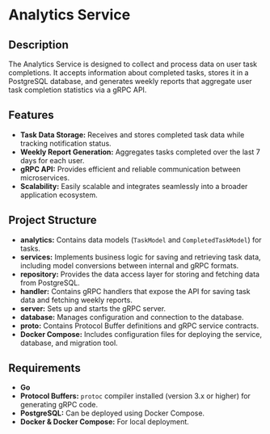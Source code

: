 # Analytics Service

## Description
The Analytics Service is designed to collect and process data on user task completions. It accepts information about completed tasks, stores it in a PostgreSQL database, and generates weekly reports that aggregate user task completion statistics via a gRPC API.

## Features
- **Task Data Storage:** Receives and stores completed task data while tracking notification status.
- **Weekly Report Generation:** Aggregates tasks completed over the last 7 days for each user.
- **gRPC API:** Provides efficient and reliable communication between microservices.
- **Scalability:** Easily scalable and integrates seamlessly into a broader application ecosystem.

## Project Structure
- **analytics:** Contains data models (`TaskModel` and `CompletedTaskModel`) for tasks.
- **services:** Implements business logic for saving and retrieving task data, including model conversions between internal and gRPC formats.
- **repository:** Provides the data access layer for storing and fetching data from PostgreSQL.
- **handler:** Contains gRPC handlers that expose the API for saving task data and fetching weekly reports.
- **server:** Sets up and starts the gRPC server.
- **database:** Manages configuration and connection to the database.
- **proto:** Contains Protocol Buffer definitions and gRPC service contracts.
- **Docker Compose:** Includes configuration files for deploying the service, database, and migration tool.

## Requirements
- **Go**
- **Protocol Buffers:** `protoc` compiler installed (version 3.x or higher) for generating gRPC code.
- **PostgreSQL:** Can be deployed using Docker Compose.
- **Docker & Docker Compose:** For local deployment.

